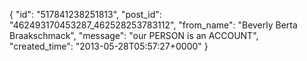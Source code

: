  {
   "id": "517841238251813",
   "post_id": "462493170453287_462528253783112",
   "from_name": "Beverly Berta Braakschmack",
   "message": "our PERSON is an ACCOUNT",
   "created_time": "2013-05-28T05:57:27+0000"
 }
